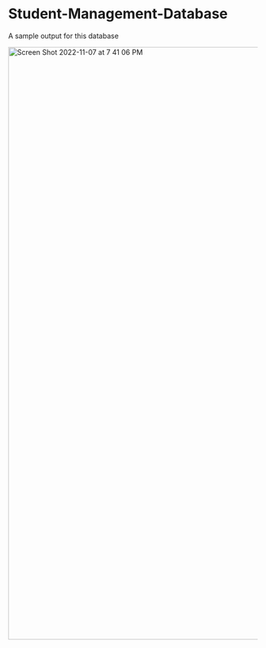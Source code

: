 # Student-Management-Database



A sample output for this database


<img width="1194" alt="Screen Shot 2022-11-07 at 7 41 06 PM" src="https://user-images.githubusercontent.com/100166555/200453344-58d73dd7-deca-4921-af6a-0e71f2dd78bf.png">
